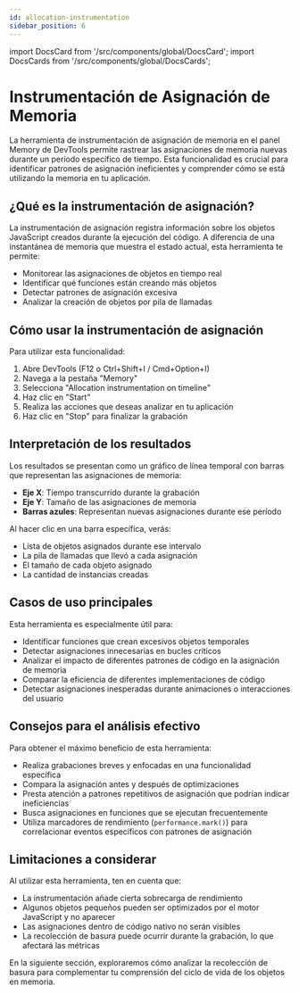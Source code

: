 ```yaml
---
id: allocation-instrumentation
sidebar_position: 6
---
```


import DocsCard from '/src/components/global/DocsCard';
import DocsCards from '/src/components/global/DocsCards';

# Instrumentación de Asignación de Memoria

La herramienta de instrumentación de asignación de memoria en el panel Memory de DevTools permite rastrear las asignaciones de memoria nuevas durante un período específico de tiempo. Esta funcionalidad es crucial para identificar patrones de asignación ineficientes y comprender cómo se está utilizando la memoria en tu aplicación.

## ¿Qué es la instrumentación de asignación?

La instrumentación de asignación registra información sobre los objetos JavaScript creados durante la ejecución del código. A diferencia de una instantánea de memoria que muestra el estado actual, esta herramienta te permite:

- Monitorear las asignaciones de objetos en tiempo real
- Identificar qué funciones están creando más objetos
- Detectar patrones de asignación excesiva
- Analizar la creación de objetos por pila de llamadas

## Cómo usar la instrumentación de asignación

Para utilizar esta funcionalidad:

1. Abre DevTools (F12 o Ctrl+Shift+I / Cmd+Option+I)
2. Navega a la pestaña "Memory"
3. Selecciona "Allocation instrumentation on timeline"
4. Haz clic en "Start"
5. Realiza las acciones que deseas analizar en tu aplicación
6. Haz clic en "Stop" para finalizar la grabación

## Interpretación de los resultados

Los resultados se presentan como un gráfico de línea temporal con barras que representan las asignaciones de memoria:

- **Eje X**: Tiempo transcurrido durante la grabación
- **Eje Y**: Tamaño de las asignaciones de memoria
- **Barras azules**: Representan nuevas asignaciones durante ese período

Al hacer clic en una barra específica, verás:

- Lista de objetos asignados durante ese intervalo
- La pila de llamadas que llevó a cada asignación
- El tamaño de cada objeto asignado
- La cantidad de instancias creadas

## Casos de uso principales

Esta herramienta es especialmente útil para:

- Identificar funciones que crean excesivos objetos temporales
- Detectar asignaciones innecesarias en bucles críticos
- Analizar el impacto de diferentes patrones de código en la asignación de memoria
- Comparar la eficiencia de diferentes implementaciones de código
- Detectar asignaciones inesperadas durante animaciones o interacciones del usuario

## Consejos para el análisis efectivo

Para obtener el máximo beneficio de esta herramienta:

- Realiza grabaciones breves y enfocadas en una funcionalidad específica
- Compara la asignación antes y después de optimizaciones
- Presta atención a patrones repetitivos de asignación que podrían indicar ineficiencias
- Busca asignaciones en funciones que se ejecutan frecuentemente
- Utiliza marcadores de rendimiento (`performance.mark()`) para correlacionar eventos específicos con patrones de asignación

## Limitaciones a considerar

Al utilizar esta herramienta, ten en cuenta que:

- La instrumentación añade cierta sobrecarga de rendimiento
- Algunos objetos pequeños pueden ser optimizados por el motor JavaScript y no aparecer
- Las asignaciones dentro de código nativo no serán visibles
- La recolección de basura puede ocurrir durante la grabación, lo que afectará las métricas

En la siguiente sección, exploraremos cómo analizar la recolección de basura para complementar tu comprensión del ciclo de vida de los objetos en memoria.